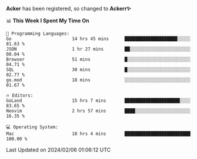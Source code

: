 **Acker** has been registered, so changed to **Ackerr✨**

<!--START_SECTION:waka-->
📊 **This Week I Spent My Time On** 

```text
💬 Programming Languages: 
Go                       14 hrs 45 mins      ████████████████████░░░░░   81.63 % 
JSON                     1 hr 27 mins        ██░░░░░░░░░░░░░░░░░░░░░░░   08.04 % 
Browser                  51 mins             █░░░░░░░░░░░░░░░░░░░░░░░░   04.71 % 
SQL                      30 mins             █░░░░░░░░░░░░░░░░░░░░░░░░   02.77 % 
go.mod                   18 mins             ░░░░░░░░░░░░░░░░░░░░░░░░░   01.67 % 

🔥 Editors: 
GoLand                   15 hrs 7 mins       █████████████████████░░░░   83.65 % 
Neovim                   2 hrs 57 mins       ████░░░░░░░░░░░░░░░░░░░░░   16.35 % 

💻 Operating System: 
Mac                      18 hrs 4 mins       █████████████████████████   100.00 % 
```


 Last Updated on 2024/02/06 01:06:12 UTC
<!--END_SECTION:waka-->
